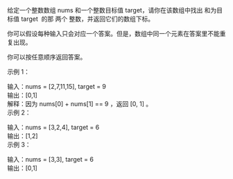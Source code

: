 给定一个整数数组 nums 和一个整数目标值 target，请你在该数组中找出 和为目标值 target  的那 两个 整数，并返回它们的数组下标。  

你可以假设每种输入只会对应一个答案。但是，数组中同一个元素在答案里不能重复出现。  

你可以按任意顺序返回答案。  

示例 1：  

输入：nums = [2,7,11,15], target = 9  
输出：[0,1]  
解释：因为 nums[0] + nums[1] == 9 ，返回 [0, 1] 。  
示例 2：  

输入：nums = [3,2,4], target = 6  
输出：[1,2]  
示例 3：  

输入：nums = [3,3], target = 6  
输出：[0,1]  
